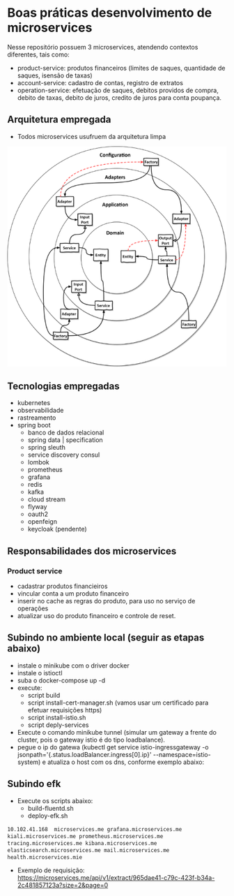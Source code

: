 # Boas práticas desenvolvimento de microservices
Nesse repositório possuem 3 microservices, atendendo contextos diferentes, tais como:
- product-service: produtos financeiros (limites de saques, quantidade de saques, isensão de taxas)
- account-service: cadastro de contas, registro de extratos
- operation-service: efetuação de saques, debitos providos de compra, debito de taxas, debito de juros, credito de juros para conta poupança.

## Arquitetura empregada
- Todos microservices usufruem da arquitetura limpa

![alt text](https://github.com/fabriciolfj/arquitetura-microservice-boaspraticas/blob/main/dependencies.png)

## Tecnologias empregadas
- kubernetes
- observabilidade
- rastreamento
- spring boot
  - banco de dados relacional 
  - spring data | specification
  - spring sleuth
  - service discovery consul
  - lombok
  - prometheus
  - grafana
  - redis
  - kafka
  - cloud stream
  - flyway
  - oauth2
  - openfeign
  - keycloak (pendente)

## Responsabilidades dos microservices

### Product service
- cadastrar produtos financieiros
- vincular conta a um produto financeiro
- inserir no cache as regras do produto, para uso no serviço de operações
- atualizar uso do produto financeiro e controle de reset.

## Subindo no ambiente local (seguir as etapas abaixo)
- instale o minikube com o driver docker
- instale o istioctl
- suba o docker-compose up -d
- execute:
   - script build
   - script install-cert-manager.sh (vamos usar um certificado para efetuar requisições https)
   - script install-istio.sh
   - script deply-services
- Execute o comando minikube tunnel (simular um gateway a frente do cluster, pois o gateway istio é do tipo loadbalance).
- pegue o ip do gatewa (kubectl get service istio-ingressgateway -o jsonpath='{.status.loadBalancer.ingress[0].ip}' --namespace=istio-system) e atualiza o host com os dns, conforme exemplo abaixo:

## Subindo efk
- Execute os scripts abaixo:
  -  build-fluentd.sh
  -  deploy-efk.sh

```
10.102.41.168  microservices.me grafana.microservices.me kiali.microservices.me prometheus.microservices.me tracing.microservices.me kibana.microservices.me elasticsearch.microservices.me mail.microservices.me health.microservices.mie

```
- Exemplo de requisição: https://microservices.me/api/v1/extract/965dae41-c79c-423f-b34a-2c481857123a?size=2&page=0
